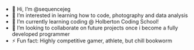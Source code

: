 - 👋 Hi, I’m @sequencejeg
- 👀 I’m interested in learning how to code, photography and data analysis
- 🌱 I’m currently learning coding @ Holberton Coding School! 
- 💞️ I’m looking to collaborate on future projects once i become a fully developed programmer
- ⚡ Fun fact: Highly competitive gamer, athlete, but chill bookworm

<!---
sequencejeg/sequencejeg is a ✨ special ✨ repository because its `README.md` (this file) appears on your GitHub profile.
You can click the Preview link to take a look at your changes.
--->
